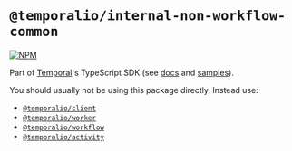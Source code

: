 # `@temporalio/internal-non-workflow-common`

[![NPM](https://img.shields.io/npm/v/@temporalio/internal-non-workflow-common?style=for-the-badge)](https://www.npmjs.com/package/@temporalio/internal-non-workflow-common)

Part of [Temporal](https://temporal.io)'s TypeScript SDK (see [docs](https://docs.temporal.io/docs/typescript/introduction/) and [samples](https://github.com/temporalio/samples-typescript)).

You should usually not be using this package directly. Instead use:

- [`@temporalio/client`](https://typescript.temporal.io/api/namespaces/client)
- [`@temporalio/worker`](https://typescript.temporal.io/api/namespaces/worker)
- [`@temporalio/workflow`](https://typescript.temporal.io/api/namespaces/workflow)
- [`@temporalio/activity`](https://typescript.temporal.io/api/namespaces/activity)
